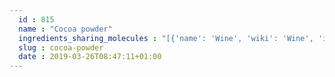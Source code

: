 ```yaml
---
  id : 815
  name : "Cocoa powder"
  ingredients_sharing_molecules : "[{'name': 'Wine', 'wiki': 'Wine', 'id': 32, 'category': 'Beverage Alcoholic', 'common_molecules': [637775, 5372954, 72, 6202, 644104, 1130, 8094, 1183, 9064, 8468, 72276]}, {'name': 'Coffee', 'wiki': 'Coffee', 'id': 46, 'category': 'Beverage Caffeinated', 'common_molecules': [637775, 5372954, 72, 6202, 644104, 1130, 8094, 1183, 9064, 8468, 72276]}, {'name': 'Apple', 'wiki': 'Apple', 'id': 162, 'category': 'Fruit', 'common_molecules': [637775, 5372954, 72, 6202, 644104, 1130, 8094, 1183, 9064, 8468, 72276]}, {'name': 'Grape', 'wiki': 'Grape', 'id': 182, 'category': 'Fruit', 'common_molecules': [637775, 5372954, 72, 6202, 644104, 1130, 8094, 1183, 9064, 8468, 72276]}, {'name': 'Cranberry', 'wiki': 'Cranberry', 'id': 229, 'category': 'Berry', 'common_molecules': [637775, 5372954, 72, 6202, 644104, 1130, 8094, 1183, 9064, 8468, 72276]}]"
  slug : cocoa-powder
  date : 2019-03-26T08:47:11+01:00
---
```



